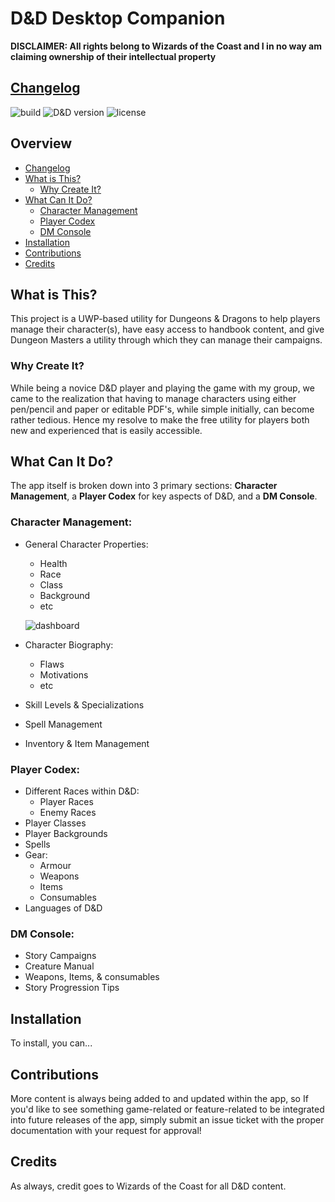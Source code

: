 # D&D Desktop Companion
**DISCLAIMER: All rights belong to Wizards of the Coast and I in no way am claiming ownership of their intellectual property**
## [Changelog](./CHANGELOG.md)
![build](https://img.shields.io/badge/build-passing-brightgreen.svg)
![D&D version](https://img.shields.io/badge/D%26D%20desktop%20version-v1.0-blue.svg)
![license](https://img.shields.io/badge/license-MIT-green.svg)
## Overview
- [Changelog](#changelog)
- [What is This?](#what-is-this)
  * [Why Create It?](#why-create-it)
- [What Can It Do?](#what-can-it-do)
  * [Character Management](#character-management)
  * [Player Codex](#player-codex)
  * [DM Console](#dm-console)
- [Installation](#installation)
- [Contributions](#contributions)
- [Credits](#credits)
## What is This?
This project is a UWP-based utility for Dungeons & Dragons to help players manage their character(s), have easy access to handbook content, and give Dungeon Masters a utility through which they can manage their campaigns.
### Why Create It?
While being a novice D&D player and playing the game with my group, we came to the realization that having to manage characters using either pen/pencil and paper or editable PDF's, while simple initially, can become rather tedious. Hence my resolve to make the free utility for players both new and experienced that is easily accessible.
## What Can It Do?
The app itself is broken down into 3 primary sections: **Character Management**, a **Player Codex** for key aspects of D&D, and a **DM Console**.
### Character Management:
- General Character Properties:
  + Health
  + Race
  + Class
  + Background
  + etc
  
  ![dashboard](https://imgur.com/a/U5obiSo)
  
- Character Biography:
  + Flaws
  + Motivations
  + etc
- Skill Levels & Specializations
- Spell Management
- Inventory & Item Management


### Player Codex:
- Different Races within D&D:
  + Player Races
  + Enemy Races
- Player Classes
- Player Backgrounds
- Spells
- Gear:
  + Armour
  + Weapons
  + Items
  + Consumables
- Languages of D&D
### DM Console:
- Story Campaigns
- Creature Manual
- Weapons, Items, & consumables
- Story Progression Tips
## Installation
To install, you can...
## Contributions
More content is always being added to and updated within the app, so If you'd like to see something game-related or feature-related to be integrated into future releases of the app, simply submit an issue ticket with the proper documentation with your request for approval!
## Credits
As always, credit goes to Wizards of the Coast for all D&D content.
